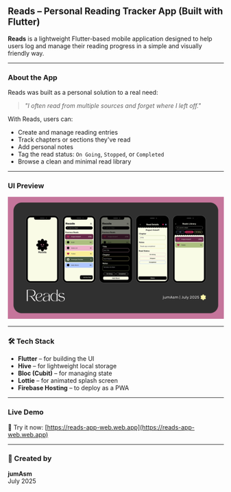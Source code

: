 ## Reads – Personal Reading Tracker App (Built with Flutter)

**Reads** is a lightweight Flutter-based mobile application designed to help users log and manage their reading progress in a simple and visually friendly way.

---

###  About the App

Reads was built as a personal solution to a real need:

> *"I often read from multiple sources and forget where I left off."*

With Reads, users can:

- Create and manage reading entries
- Track chapters or sections they've read
- Add personal notes
- Tag the read status: `On Going`, `Stopped`, or `Completed`
- Browse a clean and minimal read library

---

###  UI Preview

![Reads App Preview](reads_posters/Reads_poster.png)

---

### 🛠 Tech Stack

- **Flutter** – for building the UI
- **Hive** – for lightweight local storage
- **Bloc (Cubit)** – for managing state
- **Lottie** – for animated splash screen
- **Firebase Hosting** – to deploy as a PWA

---

###  Live Demo

📲 Try it now: [https://reads-app-web.web.app](https://reads-app-web.web.app)

---

### 👤 Created by

**jumAsm**  
July 2025 
